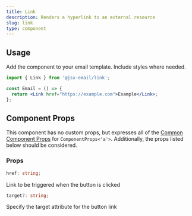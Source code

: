 ```yaml
---
title: Link
description: Renders a hyperlink to an external resource
slug: link
type: component
---
```


<!--@include: @/include/header.md-->

<!--@include: @/include/install.md-->

## Usage

Add the component to your email template. Include styles where needed.

```jsx
import { Link } from '@jsx-email/link';

const Email = () => {
  return <Link href="https://example.com">Example</Link>;
};
```

## Component Props

This component has no custom props, but expresses all of the [Common Component Props](https://react.dev/reference/react-dom/components/common) for `ComponentProps<'a'>`. Additionally, the props listed below should be considered.

### Props

```ts
href: string;
```

Link to be triggered when the button is clicked

```ts
target?: string;
```

Specify the target attribute for the button link

